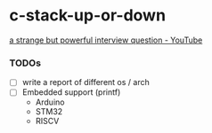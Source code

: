 c-stack-up-or-down
==================
[a strange but powerful interview question - YouTube](https://www.youtube.com/watch?v=V2h_hJ5MSpY)

### TODOs
- [ ] write a report of different os / arch
- [ ] Embedded support (printf)
  - Arduino
  - STM32
  - RISCV
